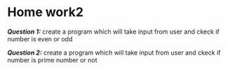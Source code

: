 # Home work2
***Question 1:*** create a program which will take input from user and ckeck if number is even or odd


***Question 2:*** create a program which will take input from user and ckeck if number is prime number 
or not 
 

